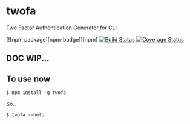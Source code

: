 # twofa
Two Factor Authentication Generator for CLI

[![npm package][npm-badge]][npm] [![Build Status](https://travis-ci.org/paulovitin/twofa.svg?branch=master)](https://travis-ci.org/paulovitin/twofa) [![Coverage Status](https://img.shields.io/coveralls/paulovitin/twofa/master.svg?style=flat)](https://coveralls.io/github/paulovitin/twofa?branch=master)

## DOC WIP...

## To use now

```
$ npm install -g twofa
```

So..

```
$ twofa --help
```